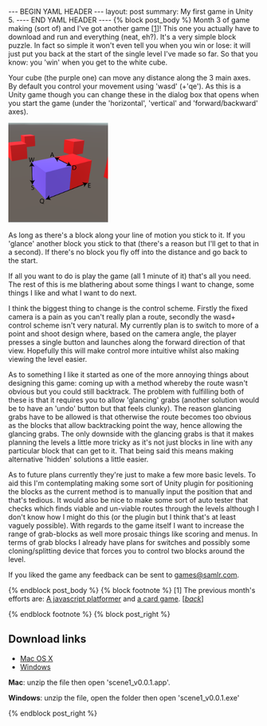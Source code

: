 --- BEGIN YAML HEADER ---
layout: post
summary: My first game in Unity 5.
---- END YAML HEADER ----
{% block post_body %}
Month 3 of game making (sort of) and I've got another game [[1](#footnote1)<a id="jumpback1"></a>]! This one you actually have to download and run and everything (neat, eh?). It's a very simple block puzzle. In fact so simple it won't even tell you when you win or lose: it will just put you back at the start of the single level I've made so far. So that you know: you 'win' when you get to the white cube.

Your cube (the purple one) can move any distance along the 3 main axes. By default you control your movement using 'wasd' (+'qe'). As this is a Unity game though you can change these in the dialog box that opens when you start the game (under the 'horizontal', 'vertical' and 'forward/backward' axes).

<img src="../images/directions.png" title="block puzzle default controls" height="200px" width="200px">

As long as there's a block along your line of motion you stick to it. If you 'glance' another block you stick to that (there's a reason but I'll get to that in a second). If there's no block you fly off into the distance and go back to the start.

If all you want to do is play the game (all 1 minute of it) that's all you need. The rest of this is me blathering about some things I want to change, some things I like and what I want to do next.

I think the biggest thing to change is the control scheme. Firstly the fixed camera is a pain as you can't really plan a route, secondly the wasd+ control scheme isn't very natural. My currently plan is to switch to more of a point and shoot design where, based on the camera angle, the player presses a single button and launches along the forward direction of that view. Hopefully this will make control more intuitive whilst also making viewing the level easier.

As to something I like it started as one of the more annoying things about designing this game: coming up with a method whereby the route wasn't obvious but you could still backtrack. The problem with fulfilling both of these is that it requires you to allow 'glancing' grabs (another solution would be to have an 'undo' button but that feels clunky). The reason glancing grabs have to be allowed is that otherwise the route becomes too obvious as the blocks that allow backtracking point the way, hence allowing the glancing grabs. The only downside with the glancing grabs is that it makes planning the levels a little more tricky as it's not just blocks in line with any particular block that can get to it. That being said this means making alternative 'hidden' solutions a little easier.

As to future plans currently they're just to make a few more basic levels. To aid this I'm contemplating making some sort of Unity plugin for positioning the blocks as the current method is to manually input the position that and that's tedious. It would also be nice to make some sort of auto tester that checks which finds viable and un-viable routes through the levels although I don't know how I might do this (or the plugin but I think that's at least vaguely possible). With regards to the game itself I want to increase the range of grab-blocks as well more prosaic things like scoring and menus. In terms of grab blocks I already have plans for switches and possibly some cloning/splitting device that forces you to control two blocks around the level.

If you liked the game any feedback can be sent to [games@samlr.com](mailto:games@samlr.com).

{% endblock post_body %}
{% block footnote %}
[1]<a id="footnote1"></a> The previous month's efforts are: [A javascript platformer](2015-03-22-First-try-at-a-game.html) and [a card game](2015-05-09-Card-game.html). [*[back](#jumpback1)*]

{% endblock footnote %}
{% block post_right %}

## Download links ##
* [Mac OS X](../docs/block-puzzle/block-puzzle_mac-osx_0.0.1.zip)
* [Windows](../docs/block-puzzle/block-puzzle_windows_0.0.1.zip)

**Mac**: unzip the file then open 'scene1_v0.0.1.app'.

**Windows**: unzip the file, open the folder then open 'scene1_v0.0.1.exe'




{% endblock post_right %}